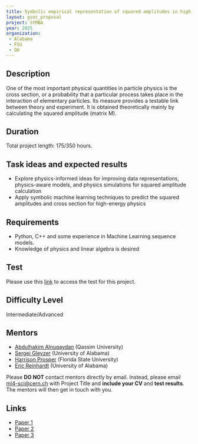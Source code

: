 ```yaml
---
title: Symbolic empirical representation of squared amplitudes in high-energy physics
layout: gsoc_proposal
project: SYMBA
year: 2025
organization:
 - Alabama
 - FSU
 - QU
---
```



## Description


One of the most important physical quantities in particle physics is the cross section, or a probability that a particular process takes place in the interaction of elementary particles. Its measure provides a testable link between theory and experiment. It is obtained theoretically mainly by calculating the squared amplitude (matrix M). 


## Duration


Total project length: 175/350 hours.


## Task ideas and expected results
  * Explore physics-informed ideas for improving data representations, physics-aware models, and physics simulations for squared amplitude calculation
  * Apply symbolic machine learning techniques to predict the squared amplitudes and cross section for high-energy physics 
   
## Requirements 
  * Python, C++ and some experience in Machine Learning sequence models.
  * Knowledge of physics and linear algebra is desired


## Test
Please use this [link](https://docs.google.com/document/d/1zrBlte6vXNGTEFLFUGdXJm_B5mpSeWktif7mGtC4a-4/edit?usp=sharing) to access the test for this project.



## Difficulty Level 
Intermediate/Advanced


## Mentors
  * [Abdulhakim Alnuqaydan](mailto:ml4-sci@cern.ch) (Qassim University)
  * [Sergei Gleyzer](mailto:ml4-sci@cern.ch) (University of Alabama)
  * [Harrison Prosper](mailto:ml4-sci@cern.ch) (Florida State University)
  * [Eric Reinhardt](mailto:ml4-sci@cern.ch) (University of Alabama)

Please **DO NOT** contact mentors directly by email. Instead, please email [ml4-sci@cern.ch](mailto:ml4-sci@cern.ch) with Project Title and **include your CV** and **test results**. The mentors will then get in touch with you.

## Links
  * [Paper 1](https://iopscience.iop.org/article/10.1088/2632-2153/acb2b2)
  * [Paper 2](https://arxiv.org/html/2501.00663v1)
  * [Paper 3](https://ml4physicalsciences.github.io/2024/files/NeurIPS_ML4PS_2024_118.pdf)